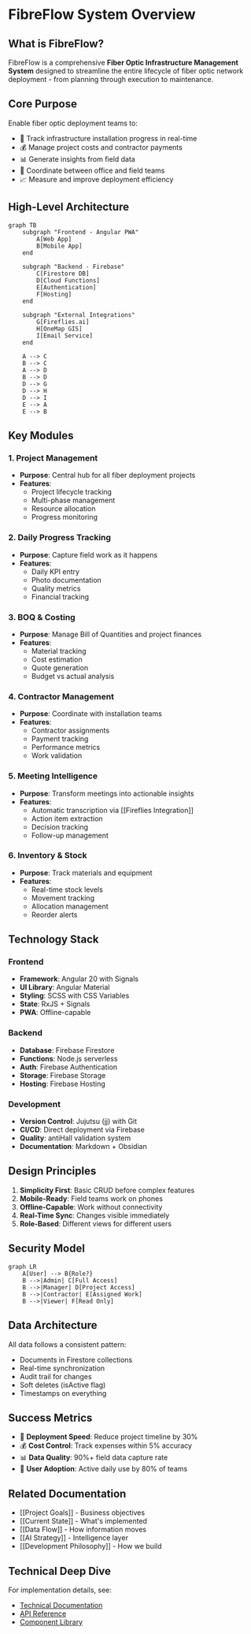 # FibreFlow System Overview

## What is FibreFlow?

FibreFlow is a comprehensive **Fiber Optic Infrastructure Management System** designed to streamline the entire lifecycle of fiber optic network deployment - from planning through execution to maintenance.

## Core Purpose

Enable fiber optic deployment teams to:
- 📍 Track infrastructure installation progress in real-time
- 💰 Manage project costs and contractor payments
- 📊 Generate insights from field data
- 🤝 Coordinate between office and field teams
- 📈 Measure and improve deployment efficiency

## High-Level Architecture

```mermaid
graph TB
    subgraph "Frontend - Angular PWA"
        A[Web App]
        B[Mobile App]
    end
    
    subgraph "Backend - Firebase"
        C[Firestore DB]
        D[Cloud Functions]
        E[Authentication]
        F[Hosting]
    end
    
    subgraph "External Integrations"
        G[Fireflies.ai]
        H[OneMap GIS]
        I[Email Service]
    end
    
    A --> C
    B --> C
    A --> D
    B --> D
    D --> G
    D --> H
    D --> I
    E --> A
    E --> B
```

## Key Modules

### 1. Project Management
- **Purpose**: Central hub for all fiber deployment projects
- **Features**: 
  - Project lifecycle tracking
  - Multi-phase management
  - Resource allocation
  - Progress monitoring

### 2. Daily Progress Tracking
- **Purpose**: Capture field work as it happens
- **Features**:
  - Daily KPI entry
  - Photo documentation
  - Quality metrics
  - Financial tracking

### 3. BOQ & Costing
- **Purpose**: Manage Bill of Quantities and project finances
- **Features**:
  - Material tracking
  - Cost estimation
  - Quote generation
  - Budget vs actual analysis

### 4. Contractor Management
- **Purpose**: Coordinate with installation teams
- **Features**:
  - Contractor assignments
  - Payment tracking
  - Performance metrics
  - Work validation

### 5. Meeting Intelligence
- **Purpose**: Transform meetings into actionable insights
- **Features**:
  - Automatic transcription via [[Fireflies Integration]]
  - Action item extraction
  - Decision tracking
  - Follow-up management

### 6. Inventory & Stock
- **Purpose**: Track materials and equipment
- **Features**:
  - Real-time stock levels
  - Movement tracking
  - Allocation management
  - Reorder alerts

## Technology Stack

### Frontend
- **Framework**: Angular 20 with Signals
- **UI Library**: Angular Material
- **Styling**: SCSS with CSS Variables
- **State**: RxJS + Signals
- **PWA**: Offline-capable

### Backend
- **Database**: Firebase Firestore
- **Functions**: Node.js serverless
- **Auth**: Firebase Authentication
- **Storage**: Firebase Storage
- **Hosting**: Firebase Hosting

### Development
- **Version Control**: Jujutsu (jj) with Git
- **CI/CD**: Direct deployment via Firebase
- **Quality**: antiHall validation system
- **Documentation**: Markdown + Obsidian

## Design Principles

1. **Simplicity First**: Basic CRUD before complex features
2. **Mobile-Ready**: Field teams work on phones
3. **Offline-Capable**: Work without connectivity
4. **Real-Time Sync**: Changes visible immediately
5. **Role-Based**: Different views for different users

## Security Model

```mermaid
graph LR
    A[User] --> B{Role?}
    B -->|Admin| C[Full Access]
    B -->|Manager| D[Project Access]
    B -->|Contractor| E[Assigned Work]
    B -->|Viewer| F[Read Only]
```

## Data Architecture

All data follows a consistent pattern:
- Documents in Firestore collections
- Real-time synchronization
- Audit trail for changes
- Soft deletes (isActive flag)
- Timestamps on everything

## Success Metrics

- 🚀 **Deployment Speed**: Reduce project timeline by 30%
- 💰 **Cost Control**: Track expenses within 5% accuracy
- 📊 **Data Quality**: 90%+ field data capture rate
- 🎯 **User Adoption**: Active daily use by 80% of teams

## Related Documentation

- [[Project Goals]] - Business objectives
- [[Current State]] - What's implemented
- [[Data Flow]] - How information moves
- [[AI Strategy]] - Intelligence layer
- [[Development Philosophy]] - How we build

## Technical Deep Dive

For implementation details, see:
- [Technical Documentation](../../docs/)
- [API Reference](../../docs/API_REFERENCE.md)
- [Component Library](../../docs/COMPONENT_LIBRARY.md)